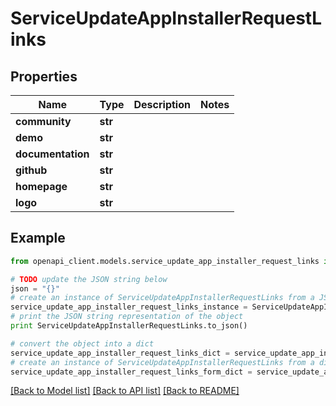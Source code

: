 # ServiceUpdateAppInstallerRequestLinks


## Properties

Name | Type | Description | Notes
------------ | ------------- | ------------- | -------------
**community** | **str** |  | 
**demo** | **str** |  | 
**documentation** | **str** |  | 
**github** | **str** |  | 
**homepage** | **str** |  | 
**logo** | **str** |  | 

## Example

```python
from openapi_client.models.service_update_app_installer_request_links import ServiceUpdateAppInstallerRequestLinks

# TODO update the JSON string below
json = "{}"
# create an instance of ServiceUpdateAppInstallerRequestLinks from a JSON string
service_update_app_installer_request_links_instance = ServiceUpdateAppInstallerRequestLinks.from_json(json)
# print the JSON string representation of the object
print ServiceUpdateAppInstallerRequestLinks.to_json()

# convert the object into a dict
service_update_app_installer_request_links_dict = service_update_app_installer_request_links_instance.to_dict()
# create an instance of ServiceUpdateAppInstallerRequestLinks from a dict
service_update_app_installer_request_links_form_dict = service_update_app_installer_request_links.from_dict(service_update_app_installer_request_links_dict)
```
[[Back to Model list]](../README.md#documentation-for-models) [[Back to API list]](../README.md#documentation-for-api-endpoints) [[Back to README]](../README.md)


